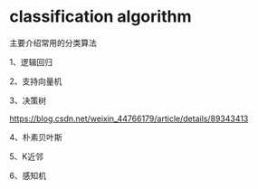 # classification algorithm

主要介绍常用的分类算法

1、逻辑回归

2、支持向量机

3、决策树

https://blog.csdn.net/weixin_44766179/article/details/89343413

4、朴素贝叶斯

5、K近邻

6、感知机
